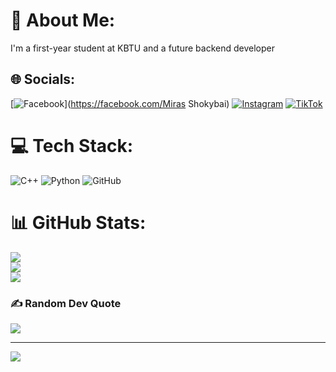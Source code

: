 # 💫 About Me:
I'm a first-year student at KBTU and a future backend developer<br>


## 🌐 Socials:
[![Facebook](https://img.shields.io/badge/Facebook-%231877F2.svg?logo=Facebook&logoColor=white)](https://facebook.com/Miras Shokybai) [![Instagram](https://img.shields.io/badge/Instagram-%23E4405F.svg?logo=Instagram&logoColor=white)](https://instagram.com/miras.bx) [![TikTok](https://img.shields.io/badge/TikTok-%23000000.svg?logo=TikTok&logoColor=white)](https://tiktok.com/@miras_0l) 

# 💻 Tech Stack:
![C++](https://img.shields.io/badge/c++-%2300599C.svg?style=for-the-badge&logo=c%2B%2B&logoColor=white) ![Python](https://img.shields.io/badge/python-3670A0?style=for-the-badge&logo=python&logoColor=ffdd54) ![GitHub](https://img.shields.io/badge/github-%23121011.svg?style=for-the-badge&logo=github&logoColor=white)
# 📊 GitHub Stats:
![](https://github-readme-stats.vercel.app/api?username=MirasXX1&theme=dark&hide_border=false&include_all_commits=false&count_private=false)<br/>
![](https://nirzak-streak-stats.vercel.app/?user=MirasXX1&theme=dark&hide_border=false)<br/>
![](https://github-readme-stats.vercel.app/api/top-langs/?username=MirasXX1&theme=dark&hide_border=false&include_all_commits=false&count_private=false&layout=compact)

### ✍️ Random Dev Quote
![](https://quotes-github-readme.vercel.app/api?type=horizontal&theme=radical)

---
[![](https://visitcount.itsvg.in/api?id=MirasXX1&icon=0&color=0)](https://visitcount.itsvg.in)

<!-- Proudly created with GPRM ( https://gprm.itsvg.in ) -->
